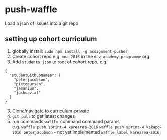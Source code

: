 # push-waffle
Load a json of issues into a git repo

## setting up cohort curriculum

1. globally install: `sudo npm install -g assignment-pusher`
1. Create cohort repo e.g. `moa-2016` in the `dev-academy-programme` org
2. Add `students.json` to root of cohort repo, e.g.
  ```
  {
    "studentGithubNames": [
      "peterjacobson",
      "pietgeursen",
      "jamanius",
      "joshuavial"
    ]
  }
  ```
3. Clone/navigate to [curriculum-private](https://github.com/dev-academy-programme/curriculum-private)
4. `git pull` to get latest changes
5. run commands `waffle `command command params  
   e.g.
   `waffle push sprint-4 karearea-2016`
   `waffle push sprint-4 kakapo-2016 peterjacobson` - not yet implemented
   `waffle label karearea-2016`
